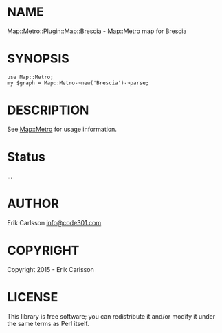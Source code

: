 # NAME

Map::Metro::Plugin::Map::Brescia - Map::Metro map for Brescia

# SYNOPSIS

    use Map::Metro;
    my $graph = Map::Metro->new('Brescia')->parse;

# DESCRIPTION

See [Map::Metro](https://metacpan.org/pod/Map::Metro) for usage information.

# Status

...

# AUTHOR

Erik Carlsson <info@code301.com>

# COPYRIGHT

Copyright 2015 - Erik Carlsson

# LICENSE

This library is free software; you can redistribute it and/or modify
it under the same terms as Perl itself.
